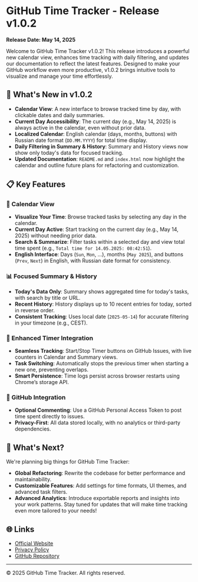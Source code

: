 # GitHub Time Tracker - Release v1.0.2

**Release Date: May 14, 2025**

Welcome to GitHub Time Tracker v1.0.2! This release introduces a powerful new calendar view, enhances time tracking with daily filtering, and updates our documentation to reflect the latest features. Designed to make your GitHub workflow even more productive, v1.0.2 brings intuitive tools to visualize and manage your time effortlessly.

## 🚀 What's New in v1.0.2
- **Calendar View**: A new interface to browse tracked time by day, with clickable dates and daily summaries.
- **Current Day Accessibility**: The current day (e.g., May 14, 2025) is always active in the calendar, even without prior data.
- **Localized Calendar**: English calendar (days, months, buttons) with Russian date format (`DD.MM.YYYY`) for total time display.
- **Daily Filtering in Summary & History**: Summary and History views now show only today's data for focused tracking.
- **Updated Documentation**: `README.md` and `index.html` now highlight the calendar and outline future plans for refactoring and customization.

## 📋 Key Features
### 📅 Calendar View
- **Visualize Your Time**: Browse tracked tasks by selecting any day in the calendar.
- **Current Day Active**: Start tracking on the current day (e.g., May 14, 2025) without needing prior data.
- **Search & Summarize**: Filter tasks within a selected day and view total time spent (e.g., `Total time for 14.05.2025: 08:42:51`).
- **English Interface**: Days (`Sun`, `Mon`, ...), months (`May 2025`), and buttons (`Prev`, `Next`) in English, with Russian date format for consistency.

### 📊 Focused Summary & History
- **Today's Data Only**: Summary shows aggregated time for today's tasks, with search by title or URL.
- **Recent History**: History displays up to 10 recent entries for today, sorted in reverse order.
- **Consistent Tracking**: Uses local date (`2025-05-14`) for accurate filtering in your timezone (e.g., CEST).

### 🔘 Enhanced Timer Integration
- **Seamless Tracking**: Start/Stop Timer buttons on GitHub Issues, with live counters in Calendar and Summary views.
- **Task Switching**: Automatically stops the previous timer when starting a new one, preventing overlaps.
- **Smart Persistence**: Time logs persist across browser restarts using Chrome’s storage API.

### 🔐 GitHub Integration
- **Optional Commenting**: Use a GitHub Personal Access Token to post time spent directly to issues.
- **Privacy-First**: All data stored locally, with no analytics or third-party dependencies.

## 🌟 What's Next?
We're planning big things for GitHub Time Tracker:
- **Global Refactoring**: Rewrite the codebase for better performance and maintainability.
- **Customizable Features**: Add settings for time formats, UI themes, and advanced task filters.
- **Advanced Analytics**: Introduce exportable reports and insights into your work patterns.
  Stay tuned for updates that will make time tracking even more tailored to your needs!

## 🌐 Links
- [Official Website](https://lywebdev.github.io/github-timetracker-extension/)
- [Privacy Policy](https://lywebdev.github.io/github-timetracker-extension/privacy-policy)
- [GitHub Repository](https://github.com/lywebdev/github-timetracker-extension)

---
© 2025 GitHub Time Tracker. All rights reserved.